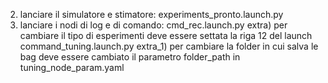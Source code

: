2) lanciare il simulatore e stimatore: experiments_pronto.launch.py
3) lanciare i nodi di log e di comando: cmd_rec.launch.py
extra) per cambiare il tipo di esperimenti deve essere settata la riga 12 del launch command_tuning.launch.py
extra_1) per cambiare la folder in cui salva le bag deve essere cambiato il parametro folder_path in tuning_node_param.yaml